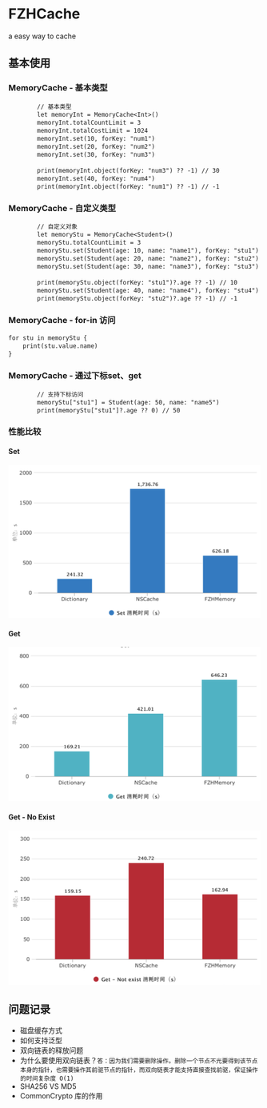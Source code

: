 # FZHCache
a easy way to cache


## 基本使用
### MemoryCache - 基本类型
```
        // 基本类型
        let memoryInt = MemoryCache<Int>()
        memoryInt.totalCountLimit = 3
        memoryInt.totalCostLimit = 1024
        memoryInt.set(10, forKey: "num1")
        memoryInt.set(20, forKey: "num2")
        memoryInt.set(30, forKey: "num3")
        
        print(memoryInt.object(forKey: "num3") ?? -1) // 30
        memoryInt.set(40, forKey: "num4")
        print(memoryInt.object(forKey: "num1") ?? -1) // -1
```
### MemoryCache - 自定义类型
```
        // 自定义对象
        let memoryStu = MemoryCache<Student>()
        memoryStu.totalCountLimit = 3
        memoryStu.set(Student(age: 10, name: "name1"), forKey: "stu1")
        memoryStu.set(Student(age: 20, name: "name2"), forKey: "stu2")
        memoryStu.set(Student(age: 30, name: "name3"), forKey: "stu3")
        
        print(memoryStu.object(forKey: "stu1")?.age ?? -1) // 10
        memoryStu.set(Student(age: 40, name: "name4"), forKey: "stu4")
        print(memoryStu.object(forKey: "stu2")?.age ?? -1) // -1
```

### MemoryCache - for-in 访问
```
for stu in memoryStu {
    print(stu.value.name)
}
```

### MemoryCache - 通过下标set、get
```
        // 支持下标访问
        memoryStu["stu1"] = Student(age: 50, name: "name5")
        print(memoryStu["stu1"]?.age ?? 0) // 50
```

### 性能比较

#### Set 
![set](https://github.com/fengzhihao123/FZHCache/blob/master/images/set.png)

#### Get
![get](https://github.com/fengzhihao123/FZHCache/blob/master/images/get.png)

#### Get - No Exist
![get - noexist](https://github.com/fengzhihao123/FZHCache/blob/master/images/get-noexist.png)



## 问题记录
* 磁盘缓存方式
* 如何支持泛型
* 双向链表的释放问题
* 为什么要使用双向链表？`答：因为我们需要删除操作。删除一个节点不光要得到该节点本身的指针，也需要操作其前驱节点的指针，而双向链表才能支持直接查找前驱，保证操作的时间复杂度 O(1)`
* SHA256 VS MD5
* CommonCrypto 库的作用
